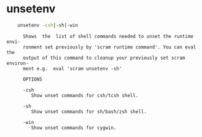 # unsetenv

```bash
    unsetenv -csh|-sh|-win
```

          Shows  the  list of shell commands needed to unset the runtime envi-
          ronment set previously by 'scram runtime command'. You can eval  the
          output of this command to cleanup your previously set scram environ-
          ment e.g.  eval 'scram unsetenv -sh'

          OPTIONS

          -csh
             Show unset commands for csh/tcsh shell.

          -sh
             Show unset commands for sh/bash/zsh shell.

          -win
             Show unset commands for cygwin.